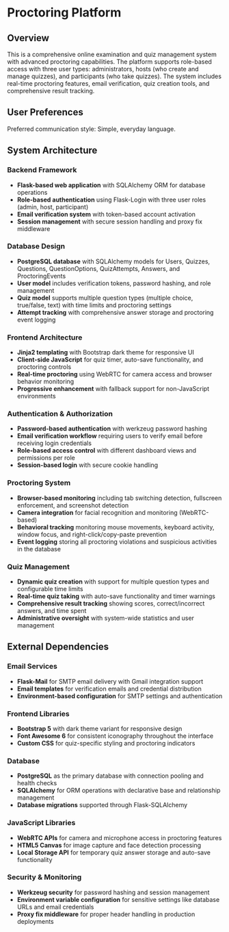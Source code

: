 # Proctoring Platform

## Overview

This is a comprehensive online examination and quiz management system with advanced proctoring capabilities. The platform supports role-based access with three user types: administrators, hosts (who create and manage quizzes), and participants (who take quizzes). The system includes real-time proctoring features, email verification, quiz creation tools, and comprehensive result tracking.

## User Preferences

Preferred communication style: Simple, everyday language.

## System Architecture

### Backend Framework
- **Flask-based web application** with SQLAlchemy ORM for database operations
- **Role-based authentication** using Flask-Login with three user roles (admin, host, participant)
- **Email verification system** with token-based account activation
- **Session management** with secure session handling and proxy fix middleware

### Database Design
- **PostgreSQL database** with SQLAlchemy models for Users, Quizzes, Questions, QuestionOptions, QuizAttempts, Answers, and ProctoringEvents
- **User model** includes verification tokens, password hashing, and role management
- **Quiz model** supports multiple question types (multiple choice, true/false, text) with time limits and proctoring settings
- **Attempt tracking** with comprehensive answer storage and proctoring event logging

### Frontend Architecture
- **Jinja2 templating** with Bootstrap dark theme for responsive UI
- **Client-side JavaScript** for quiz timer, auto-save functionality, and proctoring controls
- **Real-time proctoring** using WebRTC for camera access and browser behavior monitoring
- **Progressive enhancement** with fallback support for non-JavaScript environments

### Authentication & Authorization
- **Password-based authentication** with werkzeug password hashing
- **Email verification workflow** requiring users to verify email before receiving login credentials
- **Role-based access control** with different dashboard views and permissions per role
- **Session-based login** with secure cookie handling

### Proctoring System
- **Browser-based monitoring** including tab switching detection, fullscreen enforcement, and screenshot detection
- **Camera integration** for facial recognition and monitoring (WebRTC-based)
- **Behavioral tracking** monitoring mouse movements, keyboard activity, window focus, and right-click/copy-paste prevention
- **Event logging** storing all proctoring violations and suspicious activities in the database

### Quiz Management
- **Dynamic quiz creation** with support for multiple question types and configurable time limits
- **Real-time quiz taking** with auto-save functionality and timer warnings
- **Comprehensive result tracking** showing scores, correct/incorrect answers, and time spent
- **Administrative oversight** with system-wide statistics and user management

## External Dependencies

### Email Services
- **Flask-Mail** for SMTP email delivery with Gmail integration support
- **Email templates** for verification emails and credential distribution
- **Environment-based configuration** for SMTP settings and authentication

### Frontend Libraries
- **Bootstrap 5** with dark theme variant for responsive design
- **Font Awesome 6** for consistent iconography throughout the interface
- **Custom CSS** for quiz-specific styling and proctoring indicators

### Database
- **PostgreSQL** as the primary database with connection pooling and health checks
- **SQLAlchemy** for ORM operations with declarative base and relationship management
- **Database migrations** supported through Flask-SQLAlchemy

### JavaScript Libraries
- **WebRTC APIs** for camera and microphone access in proctoring features
- **HTML5 Canvas** for image capture and face detection processing
- **Local Storage API** for temporary quiz answer storage and auto-save functionality

### Security & Monitoring
- **Werkzeug security** for password hashing and session management
- **Environment variable configuration** for sensitive settings like database URLs and email credentials
- **Proxy fix middleware** for proper header handling in production deployments